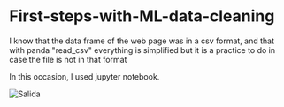 # First-steps-with-ML-data-cleaning
I know that the data frame of the web page was in a csv format, and that with panda "read_csv" everything is simplified but it is a practice to do in case the file is not in that format

In this occasion, I used jupyter notebook.

![Salida](https://user-images.githubusercontent.com/38377990/78579794-d876f400-7807-11ea-8f45-62ec25f277da.PNG)
